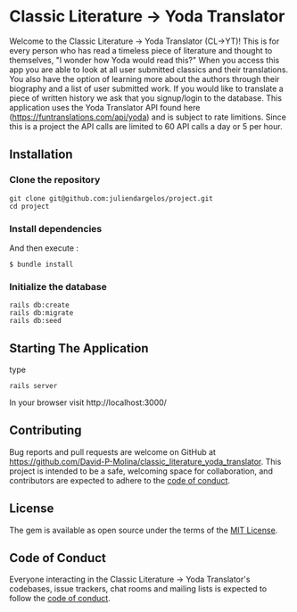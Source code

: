 # Classic Literature -> Yoda Translator

Welcome to the Classic Literature -> Yoda Translator (CL->YT)! This is for every person who has read a timeless piece of literature and thought to themselves, "I wonder how Yoda would read this?" When you access this app you are able to look at all user submitted classics and their translations. You also have the option of learning more about the authors through their biography and a list of user submitted work. 
If you would like to translate a piece of written history we ask that you signup/login to the database. This application uses the Yoda Translator API found here (https://funtranslations.com/api/yoda) and is subject to rate limitions. Since this is a project the API calls are limited to 60 API calls a day or 5 per hour.  

## Installation

### Clone the repository

```shell
git clone git@github.com:juliendargelos/project.git
cd project
```
### Install dependencies
And then execute :

    $ bundle install

### Initialize the database

```shell
rails db:create
rails db:migrate
rails db:seed
```
## Starting The Application
type 
```shell
rails server 
```

In your browser visit http://localhost:3000/

## Contributing

Bug reports and pull requests are welcome on GitHub at https://github.com/David-P-Molina/classic_literature_yoda_translator. This project is intended to be a safe, welcoming space for collaboration, and contributors are expected to adhere to the [code of conduct](https://https://github.com/David-P-Molina/classic_literature_yoda_translator/CODE_OF_CONDUCT.md).


## License

The gem is available as open source under the terms of the [MIT License](https://opensource.org/licenses/MIT).

## Code of Conduct

Everyone interacting in the Classic Literature -> Yoda Translator's codebases, issue trackers, chat rooms and mailing lists is expected to follow the [code of conduct](https://github.com/David-P-Molina/classic_literature_yoda_translator/blob/master/CODE_OF_CONDUCT.md).